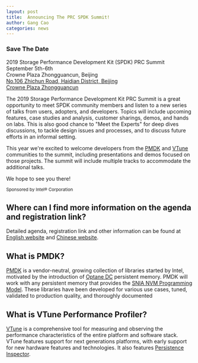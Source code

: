 ```yaml
---
layout: post
title:  Announcing The PRC SPDK Summit!
author: Gang Cao
categories: news
---
```


<div class="well">
<h3>Save The Date</h3>
<p>
2019 Storage Performance Development Kit (SPDK) PRC Summit<br/>
September 5th-6th<br/>
Crowne Plaza Zhongguancun, Beijing<br/>
<a href="https://binged.it/2Zh9pL0">No.106 Zhichun Road, Haidian District, Beijing</a><br/>
<a href="https://www.ihg.com.cn/crowneplaza/hotels/cn/zh/beijing/pegzg/hoteldetail?fromRedirect=true&qSrt=sBR&qIta=99602392&icdv=99602392&glat=SEAR_mdpr-_-Baidu-_-PC-_-Search-_-GC-_-B-GC-CHN-Beijing-PEGZG-_-CHN-Beijing-N-M-_-%E5%8C%97%E4%BA%AC%E4%B8%AD%E5%85%B3%E6%9D%91%E7%9A%87%E5%86%A0%E5%81%87%E6%97%A5&qSlH=PEGZG&setPMCookies=true&qDest=No.%20106%20Zhi%20Chun%20Road,%20Hai%20Dian%20District,%20Beijing,%20BJ,%20CN&cm_mmc=mdpr-_-Baidu-_-PC-_-Search-_-GC-_-B-GC-CHN-Beijing-PEGZG-_-CHN-Beijing-N-M-_-?????????&srb_u=1">Crowne Plaza Zhongguancun</a>
</p>
</div>

The 2019 Storage Performance Development Kit PRC Summit is a great
opportunity to meet SPDK community members and listen to a new series of talks
from users, adopters, and developers. Topics will include upcoming features,
case studies and analysis, customer sharings, demos, and hands on labs.
This is also good chance to "Meet the Experts" for deep dives discussions,
to tackle design issues and processes, and to discuss future efforts in an informal setting.

This year we're excited to welcome developers from the [PMDK](https://pmem.io/pmdk)
and [VTune](http://vtune.intel.com/) communities to the summit, including
presentations and demos focused on those projects. The summit will include
multiple tracks to accommodate the additional talks.

We hope to see you there!

<small>
Sponsored by Intel® Corporation
</small>

## Where can I find more information on the agenda and registration link?

Detailed agenda, registration link and other information can be found
at [English website](https://www.bagevent.com/event/2659838) and [Chinese website](https://www.bagevent.com/event/2659663).

## What is PMDK?

[PMDK](https://pmem.io/pmdk) is a vendor-neutral, growing collection of
libraries started by Intel, motivated by the introduction of
[Optane DC](https://www.intel.com/content/www/us/en/architecture-and-technology/optane-dc-persistent-memory.html)
persistent memory. PMDK will work with any persistent memory that provides the
[SNIA NVM Programming Model](https://www.snia.org/sites/default/files/technical_work/final/NVMProgrammingModel_v1.2.pdf).
These libraries have been developed for various use cases, tuned, validated to
production quality, and thoroughly documented

## What is VTune Performance Profiler?
[VTune](https://software.intel.com/en-us/vtune) is a comprehensive tool for
measuring and observing the performance characteristics of the entire platform
and software stack. VTune features support for next generations platforms, with
early support for new hardware features and technologies. It also features
[Persistence Inspector](https://software.intel.com/en-us/articles/detect-persistent-memory-programming-errors-with-intel-inspector-persistence-inspector).
